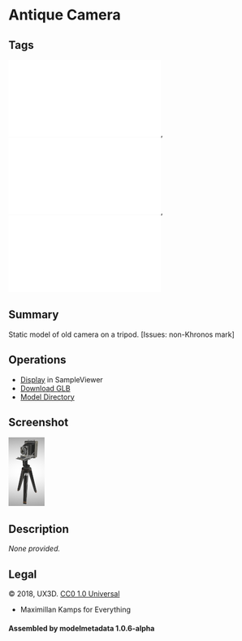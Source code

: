 # Antique Camera

## Tags

![core](../../Models-core.md), ![testing](../../Models-testing.md), ![issues](../../Models-issues.md)

## Summary

Static model of old camera on a tripod. [Issues: non-Khronos mark]

## Operations

* [Display](https://github.khronos.org/glTF-Sample-Viewer-Release/?model=https://raw.GithubUserContent.com/DRx3D/glTF-Sample-Assets/main/./Models/AntiqueCamera/glTF-Binary/AntiqueCamera.glb) in SampleViewer
* [Download GLB](https://raw.GithubUserContent.com/DRx3D/glTF-Sample-Assets/main/./Models/AntiqueCamera/glTF-Binary/AntiqueCamera.glb)
* [Model Directory](./)

## Screenshot

![screenshot](screenshot/screenshot.png)

## Description

_None provided._

## Legal

&copy; 2018, UX3D. [CC0 1.0 Universal](https://creativecommons.org/publicdomain/zero/1.0/legalcode)

 - Maximillan Kamps for Everything

#### Assembled by modelmetadata 1.0.6-alpha